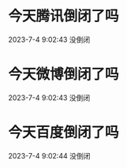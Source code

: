 # 今天腾讯倒闭了吗

2023-7-4 9:02:43 没倒闭

# 今天微博倒闭了吗

2023-7-4 9:02:43 没倒闭

# 今天百度倒闭了吗

2023-7-4 9:02:44 没倒闭

